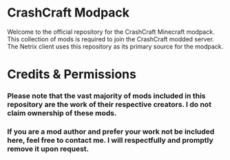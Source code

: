 # CrashCraft Modpack

Welcome to the official repository for the CrashCraft Minecraft modpack. This collection of mods is required to join the CrashCraft modded server. The Netrix client uses this repository as its primary source for the modpack.


# Credits & Permissions

### Please note that the vast majority of mods included in this repository are the work of their respective creators. I do not claim ownership of these mods.

### If you are a mod author and prefer your work not be included here, feel free to contact me. I will respectfully and promptly remove it upon request.
